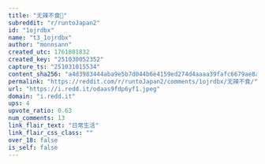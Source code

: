 ```yaml
---
title: "无辣不食🍜"
subreddit: "r/runtoJapan2"
id: "1ojrdbx"
name: "t3_1ojrdbx"
author: "monnsann"
created_utc: 1761801832
created_key: "251030052352"
capture_ts: "251031015534"
content_sha256: "a4d3983444aba9e5b7d044b6e4159ed274d4aaaa39fafc6679ae8a1c4bc33afd"
permalink: "https://reddit.com/r/runtoJapan2/comments/1ojrdbx/无辣不食/"
url: "https://i.redd.it/odaas9fdp6yf1.jpeg"
domain: "i.redd.it"
ups: 4
upvote_ratio: 0.63
num_comments: 13
link_flair_text: "日常生活"
link_flair_css_class: ""
over_18: false
is_self: false
---
```


